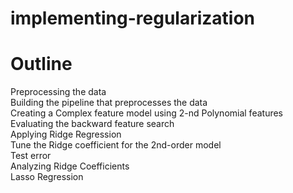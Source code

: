 # implementing-regularization

# Outline
Preprocessing the data
<br>Building the pipeline that preprocesses the data
<br>Creating a Complex feature model using 2-nd Polynomial features
<br>Evaluating the backward feature search
<br>Applying Ridge Regression
<br>Tune the Ridge coefficient for the 2nd-order model
<br>Test error
<br>Analyzing Ridge Coefficients
<br>Lasso Regression
